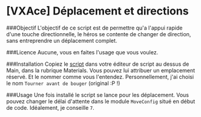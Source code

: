 [VXAce] Déplacement et directions
=======================

###Objectif
L'objectif de ce script est de permettre qu'a l'appui rapide d'une touche directionnelle, le héros se contente de changer de direction, sans entreprendre un déplacement complet.

###Licence 
Aucune, vous en faites l'usage que vous voulez.

###Installation
Copiez le [script](https://github.com/nukiFW/RPGMaker/blob/master/SmoothMove/script.rb) dans votre éditeur de script au dessus de Main, dans la rubrique Materials. Vous pouvez lui attribuer un emplacement réservé. Et le nommer comme vous l'entendez. Personnellement, j'ai choisi le nom `Tourner avant de bouger` (original :P !)

###Usage
Une fois installé le script se lance pour les déplacement. Vous pouvez changer le délai d'attente dans le module `MoveConfig` situé en début de code. Idéalement, je conseille `7`.